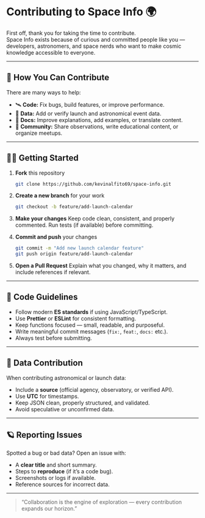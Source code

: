 
# Contributing to Space Info 🌍

First off, thank you for taking the time to contribute.  
Space Info exists because of curious and committed people like you — developers, astronomers, and space nerds who want to make cosmic knowledge accessible to everyone.

---

## 🧩 How You Can Contribute

There are many ways to help:

- 🛰 **Code:** Fix bugs, build features, or improve performance.  
- 📡 **Data:** Add or verify launch and astronomical event data.  
- 📘 **Docs:** Improve explanations, add examples, or translate content.  
- 🌠 **Community:** Share observations, write educational content, or organize meetups.

---

## 🧑‍💻 Getting Started

1. **Fork** this repository  
   ```bash
   git clone https://github.com/kevinalfito69/space-info.git
    ```

2. **Create a new branch** for your work

   ```bash
   git checkout -b feature/add-launch-calendar
   ```
3. **Make your changes**
   Keep code clean, consistent, and properly commented.
   Run tests (if available) before committing.
4. **Commit and push** your changes

   ```bash
   git commit -m "Add new launch calendar feature"
   git push origin feature/add-launch-calendar
   ```
5. **Open a Pull Request**
   Explain what you changed, why it matters, and include references if relevant.

---

## 🧠 Code Guidelines

* Follow modern **ES standards** if using JavaScript/TypeScript.
* Use **Prettier** or **ESLint** for consistent formatting.
* Keep functions focused — small, readable, and purposeful.
* Write meaningful commit messages (`fix:`, `feat:`, `docs:` etc.).
* Always test before submitting.

---

## 🌌 Data Contribution

When contributing astronomical or launch data:

* Include a **source** (official agency, observatory, or verified API).
* Use **UTC** for timestamps.
* Keep JSON clean, properly structured, and validated.
* Avoid speculative or unconfirmed data.

---

## 🪐 Reporting Issues

Spotted a bug or bad data?
Open an issue with:

* A **clear title** and short summary.
* Steps to **reproduce** (if it’s a code bug).
* Screenshots or logs if available.
* Reference sources for incorrect data.

---

> “Collaboration is the engine of exploration — every contribution expands our horizon.”


